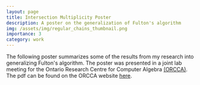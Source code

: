 ```yaml
---
layout: page
title: Intersection Multiplicity Poster
description: A poster on the generalization of Fulton's algorithm
img: /assets/img/regular_chains_thumbnail.png
importance: 3
category: work
---
```


The following poster summarizes some of the results from my research into generalizing Fulton's algorithm. 
The poster was presented in a joint lab meeting for the Ontario Research Centre for Computer Algebra [(ORCCA)](http://www.orcca.on.ca/). 
The pdf can be found on the ORCCA website [here](https://www.orcca.on.ca/presentations.html).

<img class="img-fluid rounded z-depth-1" src="{{ '/assets/img/mth191.pdf' | relative_url }}" alt="" title="example image"/>
